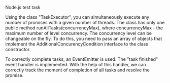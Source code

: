Node.js test task

Using the class "TaskExecutor", you can simultaneously execute any number of promises with a given number of threads.
The class has only one public method runAllTasks(concurrencyMax), where concurrencyMax - the maximum number of level concurrency.
The concurrency level can be changeable on the fly. To do this, you need to pass an array of objects that implement the AdditionalConcurencyCondition interface to the class constructor.

To correctly complete tasks, an EventEmitter is used. The "task finished" event handler is implemented. With the help of this handler, we can correctly track the moment of completion of all tasks and resolve the promise.